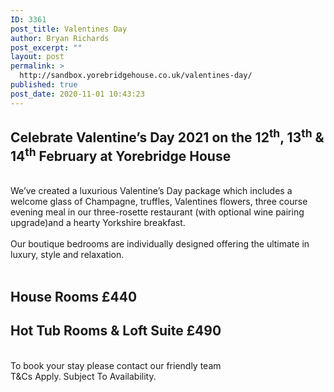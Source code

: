 ```yaml
---
ID: 3361
post_title: Valentines Day
author: Bryan Richards
post_excerpt: ""
layout: post
permalink: >
  http://sandbox.yorebridgehouse.co.uk/valentines-day/
published: true
post_date: 2020-11-01 10:43:23
---
```

<div class="section-title"><h2>Celebrate Valentine’s Day 2021 on the 12<sup>th</sup>, 13<sup>th</sup> & 14<sup>th</sup> February at Yorebridge House</h2></div>
<br />
<div>We’ve created a luxurious Valentine’s Day package which includes a welcome glass of Champagne, truffles, Valentines flowers, three course evening meal in our three-rosette restaurant  (with optional wine pairing upgrade)and a hearty Yorkshire breakfast.</div>
<br />
<div>Our boutique bedrooms are individually designed offering the ultimate in luxury, style and relaxation. </div>
<br />
<divAs well as the lovely extras included in this package we also offer a selection of local walks and the option to add a delicious afternoon tea or walking hamper.</div>
<div class="section-title"><h2>House Rooms £440</h2></div>
<div class="section-title"><h2>Hot Tub Rooms & Loft Suite £490</h2></div>
<br />
<div>To book your stay please contact our friendly team</div>
<div>T&Cs Apply.  Subject To Availability.</div>